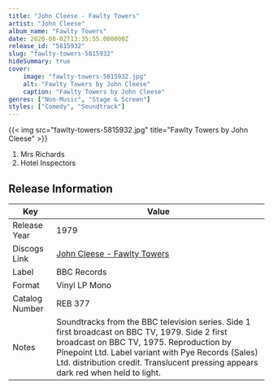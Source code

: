 ```yaml
---
title: "John Cleese - Fawlty Towers"
artist: "John Cleese"
album_name: "Fawlty Towers"
date: 2020-08-02T13:35:55.000000Z
release_id: "5815932"
slug: "fawlty-towers-5815932"
hideSummary: true
cover:
    image: "fawlty-towers-5815932.jpg"
    alt: "Fawlty Towers by John Cleese"
    caption: "Fawlty Towers by John Cleese"
genres: ["Non-Music", "Stage & Screen"]
styles: ["Comedy", "Soundtrack"]
---
```


{{< img src="fawlty-towers-5815932.jpg" title="Fawlty Towers by John Cleese" >}}

<!-- section break -->

1. Mrs Richards
2. Hotel Inspectors

<!-- section break -->








## Release Information
|  Key           | Value                                                |
| ---------------| ---------------------------------------------------- |
| Release Year   | 1979                                   |
| Discogs Link   | [John Cleese - Fawlty Towers](https://www.discogs.com/release/5815932-John-Cleese-Prunella-Scales-Connie-Booth-And-Andrew-Sachs-Fawlty-Towers) |
| Label          | BBC Records |
| Format         | Vinyl LP Mono |
| Catalog Number | REB 377 |
| Notes | Soundtracks from the BBC television series.  Side 1 first broadcast on BBC TV, 1979. Side 2 first broadcast on BBC TV, 1975. Reproduction by Pinepoint Ltd.  Label variant with Pye Records (Sales) Ltd. distribution credit. Translucent pressing appears dark red when held to light. |